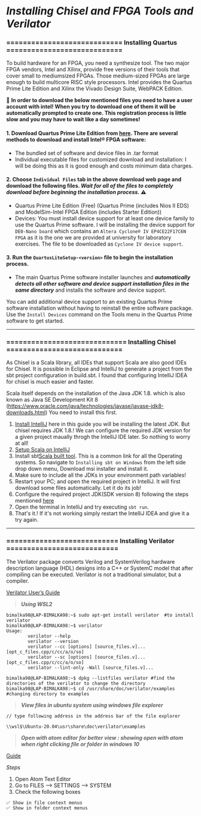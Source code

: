 # *Installing Chisel and FPGA Tools and Verilator*

### ============================ Installing Quartus ============================

To build hardware for an FPGA, you need a synthesize tool. The two major FPGA vendors, Intel and Xilinx, provide free versions of their tools that cover small to mediumsized FPGAs. Those medium-sized FPGAs are large enough to build multicore RISC style processors. Intel provides the Quartus Prime Lite Edition and Xilinx the Vivado Design Suite, WebPACK Edition.

🔴 **In order to download the below mentioned files you need to have a user account with intel! When you try to download one of them it will be automatically prompted to create one. This registration process is little slow and you may have to wait like a day sometimes!**

#### 1. Download Quartus Prime Lite Edition from [here](https://fpgasoftware.intel.com/?edition=lite). There are several methods to download and install Intel® FPGA software:

- The bundled set of software and device files in .tar format
- Individual executable files for customized download and installation: I will be doing this as it is good enough and costs minimum data charges.

#### 2. Choose `Individual Files` tab in the above download web page and download the following files. ***Wait for all of the files to completely download before beginning the installation process.*** ⚠
- Quartus Prime Lite Edition (Free) (Quartus Prime (includes Nios II EDS) and ModelSim-Intel FPGA Edition (includes Starter Edition))
- Devices: You must install device support for at least one device family to use the Quartus Prime software. I will be installing the device support for `DE0-Nano board` which contains an `Altera Cyclone® IV EP4CE22F17C6N FPGA` as it is the one we are provided at university for laboratory exercises. The file to be downloaded as `Cyclone IV device support`.

#### 3. Run the `QuartusLiteSetup-<version>` file to begin the installation process.

- The main Quartus Prime software installer launches and ***automatically detects all other software and device support installation files in the same directory*** and installs the software and device support.

You can add additional device support to an existing Quartus Prime software installation without having to reinstall the entire software package. Use the `Install Devices` command on the Tools menu in the Quartus Prime software to get started.

---

### ============================= Installing Chisel ============================

As Chisel is a Scala library, all IDEs that support Scala are also good IDEs for Chisel. It is possible in Eclipse and IntelliJ to generate a project from the sbt project configuration in build.sbt. I found that configuring IntelliJ IDEA for chisel is much easier and faster.

Scala itself depends on the installation of the Java JDK 1.8. which is also known as Java SE Development Kit 8 (https://www.oracle.com/java/technologies/javase/javase-jdk8-downloads.html) You need to install this first.

1. [Install IntelliJ](https://youtu.be/EMLTOMdIz4w) here in this guide you will be installing the latest JDK. But chisel requires JDK 1.8.! We can configure the required JDK version for a given project  maually throgh the IntelliJ IDE later. So nothing to worry at all!
2. [Setup Scala on IntelliJ](https://youtu.be/u0FLmrnAm5k)
3. Install sbt[Scala built tool](https://www.scala-sbt.org/release/docs/Setup.html). This is a common link for all the Operating systems. So navigate to `Installing sbt on Windows` from the left side drop down menu, Download msi installer and install it.
4. Make sure to include all the JDKs in your environment path variables!
5. Restart your PC; and open the required project in IntelliJ. It will first download some files automatically. Let it do its job!
6. Configure the required project JDK(SDK version 8) following the steps mentioned [here](https://www.jetbrains.com/help/idea/sdk.html#change-project-sdk)
7. Open the terminal in IntelliJ and try executing `sbt run`.
8. That's it.! If it's not working simply restart the IntelliJ IDEA and give it a try again.

---

### =========================== Installing Verilator ===========================

The Verilator package converts Verilog  and SystemVerilog  hardware description language (HDL) designs into a C++ or SystemC model that after compiling can be executed. Verilator is not a traditional simulator, but a compiler.

[Verilator User’s Guide](https://verilator.org/guide/latest/index.html#)

> ***Using WSL2***

```shell
bimalka98@LAP-BIMALKA98:~$ sudo apt-get install verilator  #to install verilator
bimalka98@LAP-BIMALKA98:~$ verilator
Usage:
        verilator --help
        verilator --version
        verilator --cc [options] [source_files.v]... [opt_c_files.cpp/c/cc/a/o/so]
        verilator --sc [options] [source_files.v]... [opt_c_files.cpp/c/cc/a/o/so]
        verilator --lint-only -Wall [source_files.v]...

bimalka98@LAP-BIMALKA98:~$ dpkg --listfiles verilator #find the directories of the verilator to change the directory
bimalka98@LAP-BIMALKA98:~$ cd /usr/share/doc/verilator/examples #changing directory to examples
```
> ***View files in ubuntu system using windows file explorer***

```
// type following address in the address bar of the file explorer

\\wsl$\Ubuntu-20.04\usr\share\doc\verilator\examples

```
> ***Open with atom editor for better view : showing open with atom when right clicking file or folder in windows 10***

[Guide](https://www.radishlogic.com/atom-text-editor/showing-open-with-atom-when-right-clicking-file-or-folder-in-windows-10/)

*Steps*

1. Open Atom Text Editor
2. Go to FILES --> SETTINGS --> SYSTEM
3. Check the following boxes

```
✅ Show in file context menus
✅ Show in folder context menus
```
